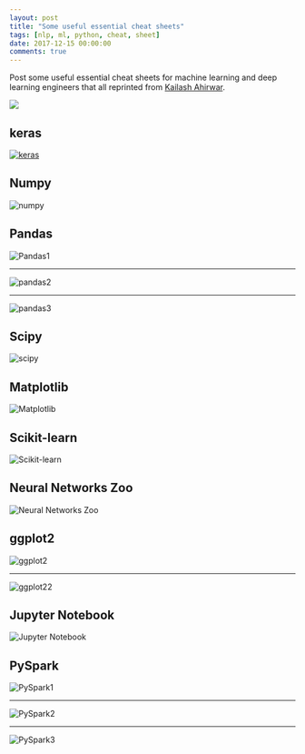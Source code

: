 ```yaml
---
layout: post
title: "Some useful essential cheat sheets"
tags: [nlp, ml, python, cheat, sheet]
date: 2017-12-15 00:00:00
comments: true
---  
```


Post some useful essential cheat sheets for machine learning and deep learning engineers that all reprinted from [Kailash Ahirwar](https://startupsventurecapital.com/essential-cheat-sheets-for-machine-learning-and-deep-learning-researchers-efb6a8ebd2e5).  
<!--more-->
<img src="http://7xwp22.com1.z0.glb.clouddn.com/markdown/1513308192701.png" data-action="zoom"/>


## keras  
[![keras](http://7xwp22.com1.z0.glb.clouddn.com/markdown/1513308192701.png)](http://7xwp22.com1.z0.glb.clouddn.com/markdown/1513307478364.png)  

## Numpy  
![numpy](http://7xwp22.com1.z0.glb.clouddn.com/markdown/1513307555773.png)  

## Pandas  
![Pandas1](http://7xwp22.com1.z0.glb.clouddn.com/markdown/1513307668547.png)  

***  

![pandas2](http://7xwp22.com1.z0.glb.clouddn.com/markdown/1513307699208.png)  

***  

![pandas3](http://7xwp22.com1.z0.glb.clouddn.com/markdown/1513307785365.png)  

## Scipy  
![scipy](http://7xwp22.com1.z0.glb.clouddn.com/markdown/1513307861349.png)  

## Matplotlib  
![Matplotlib](http://7xwp22.com1.z0.glb.clouddn.com/markdown/1513307902094.png)  

## Scikit-learn  
![Scikit-learn](http://7xwp22.com1.z0.glb.clouddn.com/markdown/1513307933927.png)  

## Neural Networks Zoo  
![Neural Networks Zoo](http://7xwp22.com1.z0.glb.clouddn.com/markdown/1513307966868.png)  

## ggplot2  
![ggplot2](http://7xwp22.com1.z0.glb.clouddn.com/markdown/1513308003271.png)  

***  

![ggplot22](http://7xwp22.com1.z0.glb.clouddn.com/markdown/1513308030638.png)  

## Jupyter Notebook  
![Jupyter Notebook](http://7xwp22.com1.z0.glb.clouddn.com/markdown/1513308085074.png)  

## PySpark  
![PySpark1](http://7xwp22.com1.z0.glb.clouddn.com/markdown/1513308152453.png)  

***  

![PySpark2](http://7xwp22.com1.z0.glb.clouddn.com/markdown/1513308176767.png)  

***  

![PySpark3](http://7xwp22.com1.z0.glb.clouddn.com/markdown/1513308192701.png)
